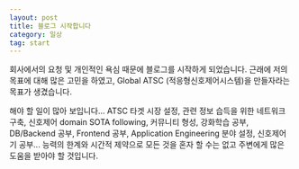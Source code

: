 ```yaml
---
layout: post
title: 블로그 시작합니다
category: 일상
tag: start
---
```


회사에서의 요청 및 개인적인 욕심 때문에 블로그를 시작하게 되었습니다. 근래에 저의 목표에 대해 많은 고민을 하였고, Global ATSC (적응형신호제어시스템)을 만들자라는 목표가 생겼습니다.

해야 할 일이 많아 보입니다... ATSC 타겟 시장 설정, 관련 정보 습득을 위한 네트워크 구축, 신호제어 domain SOTA following, 커뮤니티 형성, 강화학습 공부, DB/Backend 공부, Frontend 공부, Application Engineering 분야 설정, 신호제어기 공부... 능력의 한계와 시간적 제약으로 모든 것을 혼자 할 수는 없고 주변에게 많은 도움을 받아야 할 것입니다.